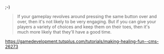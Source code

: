 ;-)

> If your gameplay revolves around pressing the same button over and over, then it's not likely to be very engaging. But if you can give your players a variety of choices and keep them on their toes, then it's much more likely that they'll have a good time.

https://gamedevelopment.tutsplus.com/tutorials/making-healing-fun--cms-26273

